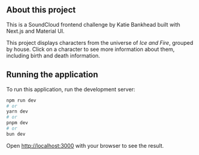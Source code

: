 ## About this project

This is a SoundCloud frontend challenge by Katie Bankhead built with Next.js and Material UI.

This project displays characters from the universe of _Ice and Fire_, grouped by house. Click on a character to see more information about them, including birth and death information.

## Running the application

To run this application, run the development server:

```bash
npm run dev
# or
yarn dev
# or
pnpm dev
# or
bun dev
```

Open [http://localhost:3000](http://localhost:3000) with your browser to see the result.
